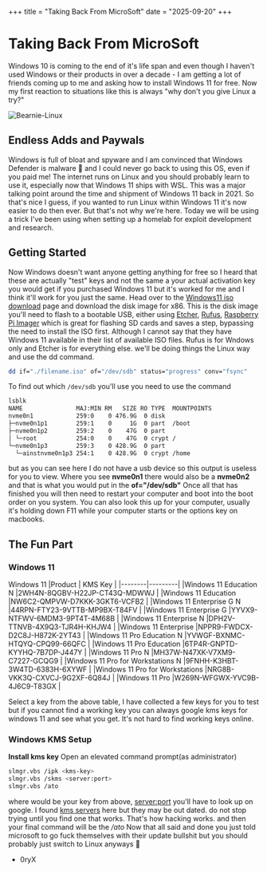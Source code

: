 +++
title = "Taking Back From MicroSoft"
date = "2025-09-20"
+++

# Taking Back From MicroSoft

Windows 10 is coming to the end of it's life span and even though I haven't used Windows or their products in over a decade - I am getting a lot of friends coming up to me and asking how to install Windows 11 for free. Now my first reaction to situations like this is always "why don't you give Linux a try?"

![Bearnie-Linux](/img/Bearnie-Linux.png)

## Endless Adds and Paywals

Windows is full of bloat and spyware and I am convinced that Windows Defender is malware 🤣 and I could never go back to using
this OS, even if you paid me! The internet runs on Linux and you should probably learn to use it, especially now that Windows 11 ships with WSL. This was a major talking point around the time and shipment of Windows 11 back in 2021. So that's nice I guess, if you wanted to run Linux within Windows 11 it's now easier to do then ever. But that's not why we're here. Today we will be using a trick I've been using when setting up a homelab for exploit development and research.

## Getting Started

Now Windows doesn't want anyone getting anything for free so I heard that these are actually "test" keys and not the same a your actual 
activation key you would get if you purchased Windows 11 but it's worked for me and I think it'll work for you just the same. Head over to the [Windows11 iso download](https://www.microsoft.com/en-us/software-download/windows11) page and download the disk image for x86. This is the disk image you'll need to flash to a bootable USB, either using [Etcher](https://etcher.balena.io/), [Rufus](https://rufus.ie/en/), [Raspberry Pi Imager](https://projects-raspberry.com/raspberry-pi-imager/) which is great for flashing SD cards and saves a step, bypassing the need to install the ISO first. Although I cannot say that they have Windows 11 available in their list of available ISO files. Rufus is for Wndows only and Etcher is for everything else. we'll be doing things the Linux way and use the dd command. 

```bash
dd if="./filename.iso" of="/dev/sdb" status="progress" conv="fsync"
```

To find out which ```/dev/sdb``` you'll use you need to use the command 

```bash
lsblk
NAME               MAJ:MIN RM   SIZE RO TYPE  MOUNTPOINTS
nvme0n1            259:0    0 476.9G  0 disk  
├─nvme0n1p1        259:1    0     1G  0 part  /boot
├─nvme0n1p2        259:2    0    47G  0 part  
│ └─root           254:0    0    47G  0 crypt /
└─nvme0n1p3        259:3    0 428.9G  0 part  
  └─ainstnvme0n1p3 254:1    0 428.9G  0 crypt /home
``` 
but as you can see here I do not have a usb device so this output is useless for you to view. Where you see **nvme0n1** there would also be a **nvme0n2** and that is what you would put in the **of="/dev/sdb"** 
Once all that has finished you will then need to restart your computer and boot into the boot order on you system. You can also look this up for your computer, usually it's holding down F11 while your computer starts or the options key on macbooks.

## The Fun Part

### Windows 11

Windows 11
|Product | KMS Key |
|--------|---------|
|Windows 11 Education N |2WH4N-8QGBV-H22JP-CT43Q-MDWWJ |
|Windows 11 Education |NW6C2-QMPVW-D7KKK-3GKT6-VCFB2 |
|Windows 11 Enterprise G N |44RPN-FTY23-9VTTB-MP9BX-T84FV |
|Windows 11 Enterprise G |YYVX9-NTFWV-6MDM3-9PT4T-4M68B |
|Windows 11 Enterprise N |DPH2V-TTNVB-4X9Q3-TJR4H-KHJW4 |
|Windows 11 Enterprise |NPPR9-FWDCX-D2C8J-H872K-2YT43 |
|Windows 11 Pro Education N |YVWGF-BXNMC-HTQYQ-CPQ99-66QFC |
|Windows 11 Pro Education |6TP4R-GNPTD-KYYHQ-7B7DP-J447Y |
|Windows 11 Pro N |MH37W-N47XK-V7XM9-C7227-GCQG9 |
|Windows 11 Pro for Workstations N |9FNHH-K3HBT-3W4TD-6383H-6XYWF |
|Windows 11 Pro for Workstations |NRG8B-VKK3Q-CXVCJ-9G2XF-6Q84J |
|Windows 11 Pro |W269N-WFGWX-YVC9B-4J6C9-T83GX |

Select a key from the above table, I have collected a few keys for you to test but if you cannot find a working key you can always google kms keys for windows 11 and see what you get. It's not hard to find working keys online. 

### Windows KMS Setup

**Install kms key**
Open an elevated command prompt(as administrator)
```bash
slmgr.vbs /ipk <kms-key>
slmgr.vbs /skms <server:port>
slmgr.vbs /ato
```

where <kms-key> would be your key from above, <server:port> you'll have to look up on google. I found [kms servers](https://gist.github.com/Zibri/69d55039e5354100d2f8a053cbe64c5a) here but they may be out dated. do not stop trying until you find one that works. That's how hacking works. and then your final command will be the */ato* Now that all said and done you just told microsoft to go fuck themselves with their update bullshit but you should probably just switch to Linux anyways 🐧

- 0ryX
